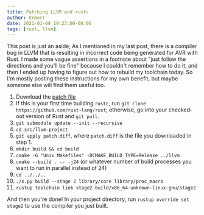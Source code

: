 ```yaml
---
title: Patching LLVM and rustc
author: drmorr
date: 2021-01-09 19:23:00-08:00
tags: [rust, llvm]
---
```


This post is just an aside; As I mentioned in my last post, there is a compiler bug in LLVM that is resulting in
incorrect code being generated for AVR with Rust.  I made some vague assertions in a footnote about "just follow the
directions and you'll be fine" because I couldn't remember how to do it, and then I ended up having to figure out how to
rebuild my toolchain today.  So I'm mostly posting these instructions for my own benefit, but maybe someone else will
find them useful too.

1. Download the [patch file](https://reviews.llvm.org/file/data/le54xtn3ihujx3httuqp/PHID-FILE-pbdxd3wrmhhspzqev3yc/D87631.diff)
2. If this is your first time building `rustc`, run `git clone https://github.com/rust-lang/rust`; otherwise, go into
   your checked-out version of Rust and `git pull`.
3. `git submodule update --init --recursive`
4. `cd src/llvm-project`
5. `git apply patch.diff`, where `patch.diff` is the file you downloaded in step 1.
6. `mkdir build && cd build`
7. `cmake -G "Unix Makefiles" -DCMAKE_BUILD_TYPE=Release ../llvm`
8. `cmake --build . -- -j24` (or whatever number of build processes you want to run in parallel instead of 24)
9. `cd ../../..`
10. `./x.py build --stage 2 library/core library/proc_macro`
11. `rustup toolchain link stage2 build/x86_64-unknown-linux-gnu/stage2`

And then you're done!  In your project directory, run `rustup override set stage2` to use the compiler you just built.
